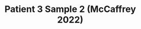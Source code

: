 ---
title: Patient 3 Sample 2 (McCaffrey 2022)
layout: minerva-1-5
exhibit: config-mccaffrey-2022/Patient3-2 
images: https://s3.amazonaws.com/www.cycif.org/mccaffrey-2022/Patient3-2
---